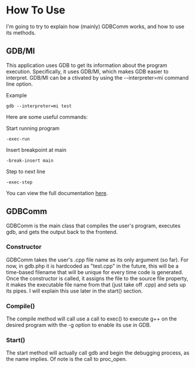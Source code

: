 # How To Use
I'm going to try to explain how (mainly) GDBComm works, and how to use its methods.

## GDB/MI
This application uses GDB to get its information about the program execution. Specifically, it uses GDB/MI, which makes GDB easier to interpret. GDB/MI can be a
ctivated by using the --interpreter=mi command line option.

Example

	gdb --interpreter=mi test

Here are some useful commands:

Start running program

	-exec-run

Insert breakpoint at main

	-break-insert main

Step to next line

	-exec-step

You can view the full documentation [here](https://sourceware.org/gdb/onlinedocs/gdb/GDB_002fMI.html#GDB_002fMI).

## GDBComm
GDBComm is the main class that compiles the user's program, executes gdb, and gets the output back to the frontend.

### Constructor
GDBComm takes the user's .cpp file name as its only argument (so far). For now, in gdb.php it is hardcoded as "test.cpp" in the future, this will be a time-based filename that will be unique for every time code is generated. Once the constructor is called, it assigns the file to the source file property, it makes the executable file name from that (just take off .cpp) and sets up its pipes. I will explain this use later in the start() section.

### Compile()
The compile method will call use a call to exec() to execute g++ on the desired program with the -g option to enable its use in GDB.

### Start()
The start method will actually call gdb and begin the debugging process, as the name implies. Of note is the call to proc_open.
